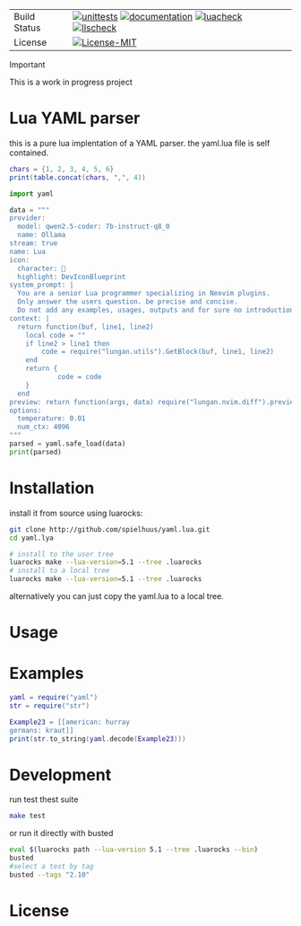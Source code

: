 |              |    |
|--------------|----|
| Build Status | [![unittests](https://img.shields.io/github/actions/workflow/status/spielhuus/yalua/busted.yml?branch=main&style=for-the-badge&label=Unittests)](https://github.com/spielhuus/yalua/actions/workflows/test.yml)  [![documentation](https://img.shields.io/github/actions/workflow/status/spielhuus/yalua/documentation.yml?branch=main&style=for-the-badge&label=Documentation)](https://github.com/spielhuus/yalua/actions/workflows/documentation.yml) [![luacheck](https://img.shields.io/github/actions/workflow/status/spielhuus/yalua/luacheck.yml?branch=main&style=for-the-badge&label=Luacheck)](https://github.com/spielhuus/yalua/actions/workflows/luacheck.yml) [![llscheck](https://img.shields.io/github/actions/workflow/status/spielhuus/yalua/llscheck.yml?branch=main&style=for-the-badge&label=llscheck)](https://github.com/spielhuus/yalua/actions/workflows/llscheck.yml) |
| License      | [![License-MIT](https://img.shields.io/badge/License-MIT-blue?style=for-the-badge)](https://github.com/spielhuus/yalua/blob/main/LICENSE)|

> [!IMPORTANT]
> This is a work in progress project

# Lua YAML parser

this is a pure lua implentation of a YAML parser. the yaml.lua file is self contained. 

```lua
chars = {1, 2, 3, 4, 5, 6}
print(table.concat(chars, ",", 4))
```

```py
import yaml

data = """
provider:
  model: qwen2.5-coder: 7b-instruct-q8_0
  name: Ollama
stream: true
name: Lua
icon:
  character: 󰢱
  highlight: DevIconBlueprint
system_prompt: |
  You are a senior Lua programmer specializing in Neovim plugins.
  Only answer the users question. be precise and concise.
  Do not add any examples, usages, outputs and for sure no introduction.
context: |
  return function(buf, line1, line2)
    local code = ""
    if line2 > line1 then
        code = require("lungan.utils").GetBlock(buf, line1, line2)
    end
    return {
            code = code
    }
  end
preview: return function(args, data) require("lungan.nvim.diff").preview(args, data) end
options:
  temperature: 0.01
  num_ctx: 4096
"""
parsed = yaml.safe_load(data)
print(parsed)

```

# Installation

install it from source using luarocks:

```sh
git clone http://github.com/spielhuus/yaml.lua.git
cd yaml.lya

# install to the user tree
luarocks make --lua-version=5.1 --tree .luarocks
# install to a local tree
luarocks make --lua-version=5.1 --tree .luarocks
```

alternatively you can just copy the yaml.lua to a local tree.

# Usage



# Examples



```lua
yaml = require("yaml")
str = require("str")

Example23 = [[american: hurray
germans: kraut]]
print(str.to_string(yaml.decode(Example23)))
```

# Development

run test thest suite

```sh
make test
```

or run it directly with busted

```sh
eval $(luarocks path --lua-version 5.1 --tree .luarocks --bin)
busted
#select a test by tag
busted --tags "2.10"
```


# License

